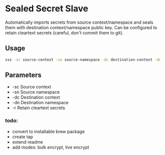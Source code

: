 # Sealed Secret Slave

Automatically imports secrets from source context/namespace and seals them with destination context/namespace public key.
Can be configured to retain cleartext secrets (careful, don't commit them to git).

## Usage

```bash
sss -sc source-context -sn source-namespace -dc destination-context -dn destination-namespace (-r)
```

## Parameters

- -sc Source context
- -sn Source namespace
- -dc Destination context
- -dn Destination namespace
- -r Retain cleartext secrets


### todo: 
- convert to installable brew package
- create tap
- extend readme
- add modes: bulk encrypt, live encrypt
